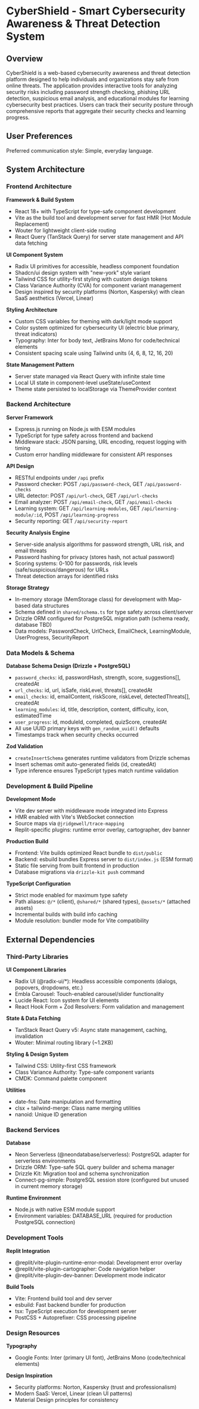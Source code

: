 # CyberShield - Smart Cybersecurity Awareness & Threat Detection System

## Overview

CyberShield is a web-based cybersecurity awareness and threat detection platform designed to help individuals and organizations stay safe from online threats. The application provides interactive tools for analyzing security risks including password strength checking, phishing URL detection, suspicious email analysis, and educational modules for learning cybersecurity best practices. Users can track their security posture through comprehensive reports that aggregate their security checks and learning progress.

## User Preferences

Preferred communication style: Simple, everyday language.

## System Architecture

### Frontend Architecture

**Framework & Build System**
- React 18+ with TypeScript for type-safe component development
- Vite as the build tool and development server for fast HMR (Hot Module Replacement)
- Wouter for lightweight client-side routing
- React Query (TanStack Query) for server state management and API data fetching

**UI Component System**
- Radix UI primitives for accessible, headless component foundation
- Shadcn/ui design system with "new-york" style variant
- Tailwind CSS for utility-first styling with custom design tokens
- Class Variance Authority (CVA) for component variant management
- Design inspired by security platforms (Norton, Kaspersky) with clean SaaS aesthetics (Vercel, Linear)

**Styling Architecture**
- Custom CSS variables for theming with dark/light mode support
- Color system optimized for cybersecurity UI (electric blue primary, threat indicators)
- Typography: Inter for body text, JetBrains Mono for code/technical elements
- Consistent spacing scale using Tailwind units (4, 6, 8, 12, 16, 20)

**State Management Pattern**
- Server state managed via React Query with infinite stale time
- Local UI state in component-level useState/useContext
- Theme state persisted to localStorage via ThemeProvider context

### Backend Architecture

**Server Framework**
- Express.js running on Node.js with ESM modules
- TypeScript for type safety across frontend and backend
- Middleware stack: JSON parsing, URL encoding, request logging with timing
- Custom error handling middleware for consistent API responses

**API Design**
- RESTful endpoints under `/api` prefix
- Password checker: POST `/api/password-check`, GET `/api/password-checks`
- URL detector: POST `/api/url-check`, GET `/api/url-checks`
- Email analyzer: POST `/api/email-check`, GET `/api/email-checks`
- Learning system: GET `/api/learning-modules`, GET `/api/learning-module/:id`, POST `/api/learning-progress`
- Security reporting: GET `/api/security-report`

**Security Analysis Engine**
- Server-side analysis algorithms for password strength, URL risk, and email threats
- Password hashing for privacy (stores hash, not actual password)
- Scoring systems: 0-100 for passwords, risk levels (safe/suspicious/dangerous) for URLs
- Threat detection arrays for identified risks

**Storage Strategy**
- In-memory storage (MemStorage class) for development with Map-based data structures
- Schema defined in `shared/schema.ts` for type safety across client/server
- Drizzle ORM configured for PostgreSQL migration path (schema ready, database TBD)
- Data models: PasswordCheck, UrlCheck, EmailCheck, LearningModule, UserProgress, SecurityReport

### Data Models & Schema

**Database Schema Design (Drizzle + PostgreSQL)**
- `password_checks`: id, passwordHash, strength, score, suggestions[], createdAt
- `url_checks`: id, url, isSafe, riskLevel, threats[], createdAt
- `email_checks`: id, emailContent, riskScore, riskLevel, detectedThreats[], createdAt
- `learning_modules`: id, title, description, content, difficulty, icon, estimatedTime
- `user_progress`: id, moduleId, completed, quizScore, createdAt
- All use UUID primary keys with `gen_random_uuid()` defaults
- Timestamps track when security checks occurred

**Zod Validation**
- `createInsertSchema` generates runtime validators from Drizzle schemas
- Insert schemas omit auto-generated fields (id, createdAt)
- Type inference ensures TypeScript types match runtime validation

### Development & Build Pipeline

**Development Mode**
- Vite dev server with middleware mode integrated into Express
- HMR enabled with Vite's WebSocket connection
- Source maps via `@jridgewell/trace-mapping`
- Replit-specific plugins: runtime error overlay, cartographer, dev banner

**Production Build**
- Frontend: Vite builds optimized React bundle to `dist/public`
- Backend: esbuild bundles Express server to `dist/index.js` (ESM format)
- Static file serving from built frontend in production
- Database migrations via `drizzle-kit push` command

**TypeScript Configuration**
- Strict mode enabled for maximum type safety
- Path aliases: `@/*` (client), `@shared/*` (shared types), `@assets/*` (attached assets)
- Incremental builds with build info caching
- Module resolution: bundler mode for Vite compatibility

## External Dependencies

### Third-Party Libraries

**UI Component Libraries**
- Radix UI (@radix-ui/*): Headless accessible components (dialogs, popovers, dropdowns, etc.)
- Embla Carousel: Touch-enabled carousel/slider functionality
- Lucide React: Icon system for UI elements
- React Hook Form + Zod Resolvers: Form validation and management

**State & Data Fetching**
- TanStack React Query v5: Async state management, caching, invalidation
- Wouter: Minimal routing library (~1.2KB)

**Styling & Design System**
- Tailwind CSS: Utility-first CSS framework
- Class Variance Authority: Type-safe component variants
- CMDK: Command palette component

**Utilities**
- date-fns: Date manipulation and formatting
- clsx + tailwind-merge: Class name merging utilities
- nanoid: Unique ID generation

### Backend Services

**Database**
- Neon Serverless (@neondatabase/serverless): PostgreSQL adapter for serverless environments
- Drizzle ORM: Type-safe SQL query builder and schema manager
- Drizzle Kit: Migration tool and schema synchronization
- Connect-pg-simple: PostgreSQL session store (configured but unused in current memory storage)

**Runtime Environment**
- Node.js with native ESM module support
- Environment variables: DATABASE_URL (required for production PostgreSQL connection)

### Development Tools

**Replit Integration**
- @replit/vite-plugin-runtime-error-modal: Development error overlay
- @replit/vite-plugin-cartographer: Code navigation helper
- @replit/vite-plugin-dev-banner: Development mode indicator

**Build Tools**
- Vite: Frontend build tool and dev server
- esbuild: Fast backend bundler for production
- tsx: TypeScript execution for development server
- PostCSS + Autoprefixer: CSS processing pipeline

### Design Resources

**Typography**
- Google Fonts: Inter (primary UI font), JetBrains Mono (code/technical elements)

**Design Inspiration**
- Security platforms: Norton, Kaspersky (trust and professionalism)
- Modern SaaS: Vercel, Linear (clean UI patterns)
- Material Design principles for consistency